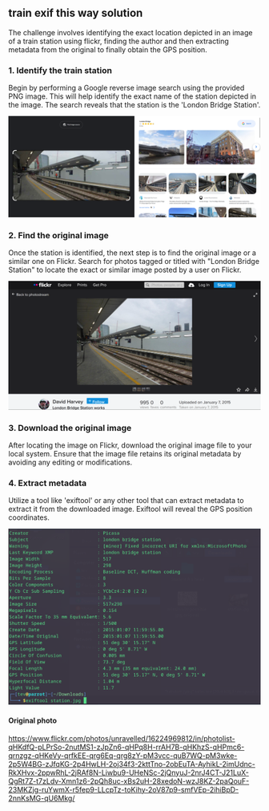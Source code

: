 ## train exif this way solution
The challenge involves identifying the exact location depicted in an image of a train station using flickr, finding the author and then extracting metadata from the original to finally obtain the GPS position.

### 1. Identify the train station
Begin by performing a Google reverse image search using the provided PNG image. This will help identify the exact name of the station depicted in the image. The search reveals that the station is the 'London Bridge Station'.

![dorking](images/dorking.png)

### 2. Find the original image  
Once the station is identified, the next step is to find the original image or a similar one on Flickr. Search for photos tagged or titled with "London Bridge Station" to locate the exact or similar image posted by a user on Flickr.

![flickr](images/flickr.png)

### 3. Download the original image  
After locating the image on Flickr, download the original image file to your local system. Ensure that the image file retains its original metadata by avoiding any editing or modifications.

### 4. Extract metadata  
Utilize a tool like 'exiftool' or any other tool that can extract metadata to extract it from the downloaded image. Exiftool will reveal the GPS position coordinates.

![metadata](images/metadata.png)

#### Original photo
https://www.flickr.com/photos/unravelled/16224969812/in/photolist-qHKdfQ-pLPrSo-2nutMS1-zJpZn6-qHPq8H-rrAH7B-qHKhzS-qHPmc6-qrnzgz-qHKeVy-qrfkEE-qrg6Eq-qrg8zY-pM3vcc-quB7WQ-pM3wke-2p5W4BG-zJfqKG-2p4HwLH-2oj34f3-2kttTno-2obEuTA-AyhikL-2imUdnc-RkXHvx-2ppwRhL-2jRAf8N-Liwbu9-UHeNSc-2jQnyuJ-2nrJ4CT-J21LuX-QgRt7Z-t7zLdv-Xmn1z6-2pQh8uc-xBs2uH-28xedoN-wzJ8KZ-2paQouF-23MKZjg-ruYwmX-r5fep9-LLcpTz-toKihy-2oV87p9-smfVEp-2ihiBpD-2nnKsMG-qU6Mkg/



